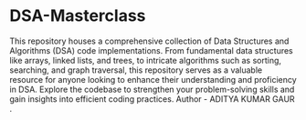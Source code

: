 # DSA-Masterclass
This repository houses a comprehensive collection of Data Structures and Algorithms (DSA) code implementations. From fundamental data structures like arrays, linked lists, and trees, to intricate algorithms such as sorting, searching, and graph traversal, this repository serves as a valuable resource for anyone looking to enhance their understanding and proficiency in DSA. Explore the codebase to strengthen your problem-solving skills and gain insights into efficient coding practices.
Author - ADITYA KUMAR GAUR .
